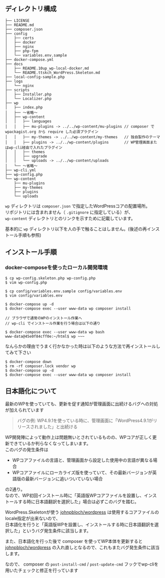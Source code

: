 ## ディレクトリ構成

```
├── LICENSE
├── README.md
├── composer.json
├── config
│   ├── certs
│   ├── docker
│   ├── nginx
│   ├── php-fpm
│   └── variables.env.sample
├── docker-compose.yml
├── docs
│   ├── README.10up_wp-local-docker.md
│   └── README.ttskch_WordPress.Skeleton.md
├── local-config-sample.php
├── logs
│   └── nginx
├── scripts
│   ├── Installer.php
│   └── Localizer.php
├── wp
│   ├── index.php
│   ├── 〜省略〜
│   ├── wp-content
│   │   ├── languages
│   │   ├── mu-plugins -> ../../wp-content/mu-plugins // composer で wpackagist.org から require した必須プラグイン
│   │   ├── my-themes -> ../../wp-content/my-themes   // 独自製作のテーマ
│   │   ├── plugins -> ../../wp-content/plugins       // WP管理画面またはwp-cli経由で入れたプラグイン
│   │   ├── themes
│   │   ├── upgrade
│   │   └── uploads -> ../../wp-content/uploads
│   └── 〜省略〜
├── wp-cli.yml
├── wp-config.php
└── wp-content
    ├── mu-plugins
    ├── my-themes
    ├── plugins
    └── uploads
```

`wp` ディレクトリは `composer.json` で指定したWordPressコアの配置場所。  
リポジトリには含まれません（ `.gitignore` に指定している）が、  
`wp-content` ディレクトリとのリンクを示すために記載しています。

基本的に `wp` ディレクトリ以下を人の手で触ることはしません。(後述の再インストール手順も参照)


## インストール手順

### docker-composeを使ったローカル開発環境

```
$ cp wp-config.skeleton.php wp-config.php
$ vim wp-config.php

$ cp config/variables.env.sample config/variables.env
$ vim config/variables.env

$ docker-compose up -d
$ docker-compose exec --user www-data wp composer install

// ブラウザで通常のWPのインストール作業へ
// wp-cli でインストール作業を行う場合は以下の通り

$ docker-compose exec --user www-data wp bash
www-data@45e0f84cff0e:~/html$ wp ~~~
```

なんらかの理由でうまく行かなかった時は以下のような方法で再インストールしてみて下さい


```
$ docker-compose down
$ rm -rf composer.lock vendor wp
$ docker-compose up -d
$ docker-compose exec --user www-data wp composer install
```


## 日本語化について

最新のWPを使っていても、更新を促す通知が管理画面に出続けるバグへの対処が加えられています

> バグの例: WP4.9.1を使っている時に、管理画面に「WordPress4.9.1がリリースされました」と出続ける

WP開発陣によって動作上は問題無いとされているものの、WPコアが正しく更新できているか判らなくなってしまいます。  
このバグの発生条件は  

- WPコアファイルの言語と、管理画面から設定した使用中の言語が異なる場合
- WPコアファイルにローカライズ版を使っていて、その最新バージョンが英語版の最新バージョンに追いついていない場合

の2通り。  
なので、WP初回インストール時に「英語版WPコアファイルを設置し、インストールする時に日本語翻訳を選択した」場合は必ずこのバグを踏む。

WordPress.Skeletonが使う [johnpbloch/wordpress](https://packagist.org/packages/johnpbloch/wordpress) は使用するコアファイルのlocale指定が出来ないので、  
日本語化を行うと「英語版WPを設置し、インストールする時に日本語翻訳を選択した」というバグ発生条件に該当します。

また、日本語化を行った後で composer を使ってWP本体を更新すると [johnpbloch/wordpress](https://packagist.org/packages/johnpbloch/wordpress) の入れ直しとなるので、これもまたバグ発生条件に該当します。


なので、 composer の `post-install-cmd` / `post-update-cmd` フックでwp-cliを用いたチェックと修正を行っています

